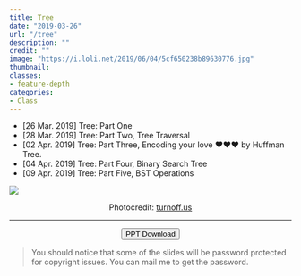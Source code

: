 ```yaml
---
title: Tree
date: "2019-03-26"
url: "/tree"
description: ""
credit: ""
image: "https://i.loli.net/2019/06/04/5cf650238b89630776.jpg"
thumbnail: 
classes:
- feature-depth
categories:
- Class
---
```

<!--more-->

- [26 Mar. 2019] Tree: Part One
- [28 Mar. 2019] Tree: Part Two, Tree Traversal
- [02 Apr. 2019] Tree: Part Three, Encoding your love ❤️❤️❤️ by Huffman Tree.
- [04 Apr. 2019] Tree: Part Four, Binary Search Tree
- [09 Apr. 2019] Tree: Part Five, BST Operations

![](https://i.loli.net/2019/06/04/5cf64e8f4953940243.jpg)
<center>Photocredit: <a href="http://turnoff.us/">turnoff.us</a></center>

---
<center><button onclick="window.open('https://www.lanzous.com/b738822')">PPT Download</button></center>



> You should notice that some of the slides will be password protected for copyright issues. You can mail me to get the password.